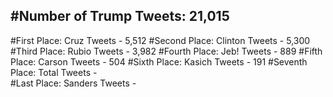 #Number of Trump Tweets: 21,015
---
#First Place: Cruz Tweets - 5,512
#Second Place: Clinton Tweets - 5,300
#Third Place: Rubio Tweets - 3,982
#Fourth Place: Jeb! Tweets - 889
#Fifth Place: Carson Tweets - 504
#Sixth Place: Kasich Tweets - 191
#Seventh Place: Total Tweets -  
#Last Place: Sanders Tweets - 
